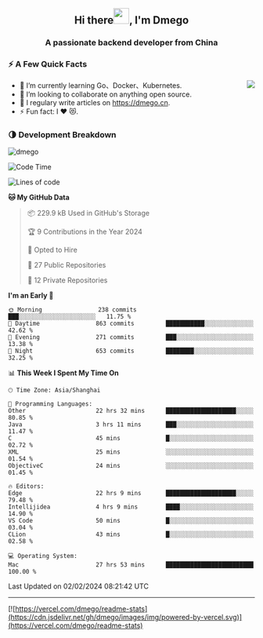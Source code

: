 <h2 align="center">Hi there<img src="https://cdn.jsdelivr.net/gh/dmego/images/img/Hi.gif" height="32" />, I'm Dmego </h2>
<h3 align="center">A passionate backend developer from China</h3>

### ⚡️ A Few Quick Facts

<img align="right" src="https://readme-stats-dmego.vercel.app/api?username=dmego&show_icons=true&icon_color=1573B3&hide_title=true&text_color=718096&bg_color=00000000&hide_border=true"/>

<ul>
    <li> 🌱 I’m currently learning Go、Docker、Kubernetes.</li>
    <li> 👯 I’m looking to collaborate on anything open source.</li>
    <li> 📝 I regulary write articles on <a href="https://dmego.cn">https://dmego.cn</a>.</li>
    <li> ⚡ Fun fact: I ❤️ 😻.</li>
</ul>

### 🌗 Development Breakdown

<img src="https://komarev.com/ghpvc/?username=dmego" alt="dmego" />

<!--START_SECTION:waka-->
![Code Time](http://img.shields.io/badge/Code%20Time-2%2C536%20hrs%203%20mins-blue)

![Lines of code](https://img.shields.io/badge/From%20Hello%20World%20I%27ve%20Written-685.1%20thousand%20lines%20of%20code-blue)

**🐱 My GitHub Data** 

> 📦 229.9 kB Used in GitHub's Storage 
 > 
> 🏆 9 Contributions in the Year 2024
 > 
> 💼 Opted to Hire
 > 
> 📜 27 Public Repositories 
 > 
> 🔑 12 Private Repositories 
 > 
**I'm an Early 🐤** 

```text
🌞 Morning                238 commits         ███░░░░░░░░░░░░░░░░░░░░░░   11.75 % 
🌆 Daytime                863 commits         ███████████░░░░░░░░░░░░░░   42.62 % 
🌃 Evening                271 commits         ███░░░░░░░░░░░░░░░░░░░░░░   13.38 % 
🌙 Night                  653 commits         ████████░░░░░░░░░░░░░░░░░   32.25 % 
```


📊 **This Week I Spent My Time On** 

```text
🕑︎ Time Zone: Asia/Shanghai

💬 Programming Languages: 
Other                    22 hrs 32 mins      ████████████████████░░░░░   80.85 % 
Java                     3 hrs 11 mins       ███░░░░░░░░░░░░░░░░░░░░░░   11.47 % 
C                        45 mins             █░░░░░░░░░░░░░░░░░░░░░░░░   02.72 % 
XML                      25 mins             ░░░░░░░░░░░░░░░░░░░░░░░░░   01.54 % 
ObjectiveC               24 mins             ░░░░░░░░░░░░░░░░░░░░░░░░░   01.45 % 

🔥 Editors: 
Edge                     22 hrs 9 mins       ████████████████████░░░░░   79.48 % 
Intellijidea             4 hrs 9 mins        ████░░░░░░░░░░░░░░░░░░░░░   14.90 % 
VS Code                  50 mins             █░░░░░░░░░░░░░░░░░░░░░░░░   03.04 % 
CLion                    43 mins             █░░░░░░░░░░░░░░░░░░░░░░░░   02.58 % 

💻 Operating System: 
Mac                      27 hrs 53 mins      █████████████████████████   100.00 % 
```


 Last Updated on 02/02/2024 08:21:42 UTC
<!--END_SECTION:waka-->

---

[![https://vercel.com/dmego/readme-stats](https://cdn.jsdelivr.net/gh/dmego/images/img/powered-by-vercel.svg)](https://vercel.com/dmego/readme-stats)


